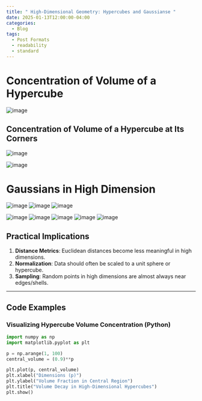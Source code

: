 ```yaml
---
title: " High-Dimensional Geometry: Hypercubes and Gaussianse "
date: 2025-01-13T12:00:00-04:00
categories:
  - Blog
tags:
  - Post Formats
  - readability
  - standard
---
```




# Concentration of Volume of a Hypercube

![image](https://github.com/user-attachments/assets/5f13b42d-915b-40be-b848-7c6520863a3e)

## Concentration of Volume of a Hypercube at Its Corners

![image](https://github.com/user-attachments/assets/3e06416a-406d-4a6b-b322-6d55ebe08a10)

![image](https://github.com/user-attachments/assets/4ef7b808-5c5c-4341-81f4-46fd076112a9)



# Gaussians in High Dimension

![image](https://github.com/user-attachments/assets/6625b2e1-472d-4df2-9b28-8dfeb0629fdc)
![image](https://github.com/user-attachments/assets/27f97852-ae03-4f70-9786-dd1932673d5d)
![image](https://github.com/user-attachments/assets/a616fac9-7f3c-40aa-a424-a7bfd4bbc2cb)

![image](https://github.com/user-attachments/assets/75a05458-3e65-46e1-905d-0530f56ac836)
![image](https://github.com/user-attachments/assets/10d8fd40-14c9-4a81-950d-1ee57a57be23)
![image](https://github.com/user-attachments/assets/9b1208d5-0f6f-46b1-a0e3-2daaeb02e076)
![image](https://github.com/user-attachments/assets/025ecec5-353b-43bc-a0f1-e7b3710d151f)
![image](https://github.com/user-attachments/assets/8f0471c7-8528-4b25-9064-3706a8252d44)

## Practical Implications

1. **Distance Metrics**: Euclidean distances become less meaningful in high dimensions.
2. **Normalization**: Data should often be scaled to a unit sphere or hypercube.
3. **Sampling**: Random points in high dimensions are almost always near edges/shells.

---

## Code Examples

### Visualizing Hypercube Volume Concentration (Python)
```python
import numpy as np
import matplotlib.pyplot as plt

p = np.arange(1, 100)
central_volume = (0.9)**p

plt.plot(p, central_volume)
plt.xlabel("Dimensions (p)")
plt.ylabel("Volume Fraction in Central Region")
plt.title("Volume Decay in High-Dimensional Hypercubes")
plt.show()



